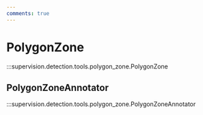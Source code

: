```yaml
---
comments: true
---
```


# PolygonZone

:::supervision.detection.tools.polygon_zone.PolygonZone

<div class="md-typeset">
  <h2>PolygonZoneAnnotator</h2>
</div>

:::supervision.detection.tools.polygon_zone.PolygonZoneAnnotator
